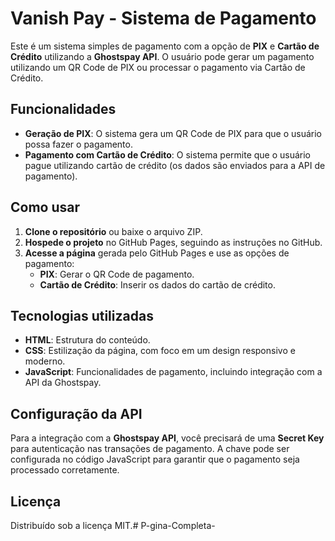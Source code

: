 # Vanish Pay - Sistema de Pagamento

Este é um sistema simples de pagamento com a opção de **PIX** e **Cartão de Crédito** utilizando a **Ghostspay API**. O usuário pode gerar um pagamento utilizando um QR Code de PIX ou processar o pagamento via Cartão de Crédito.

## Funcionalidades

- **Geração de PIX**: O sistema gera um QR Code de PIX para que o usuário possa fazer o pagamento.
- **Pagamento com Cartão de Crédito**: O sistema permite que o usuário pague utilizando cartão de crédito (os dados são enviados para a API de pagamento).

## Como usar

1. **Clone o repositório** ou baixe o arquivo ZIP.
2. **Hospede o projeto** no GitHub Pages, seguindo as instruções no GitHub.
3. **Acesse a página** gerada pelo GitHub Pages e use as opções de pagamento:
    - **PIX**: Gerar o QR Code de pagamento.
    - **Cartão de Crédito**: Inserir os dados do cartão de crédito.

## Tecnologias utilizadas

- **HTML**: Estrutura do conteúdo.
- **CSS**: Estilização da página, com foco em um design responsivo e moderno.
- **JavaScript**: Funcionalidades de pagamento, incluindo integração com a API da Ghostspay.

## Configuração da API

Para a integração com a **Ghostspay API**, você precisará de uma **Secret Key** para autenticação nas transações de pagamento. A chave pode ser configurada no código JavaScript para garantir que o pagamento seja processado corretamente.

## Licença

Distribuído sob a licença MIT.# P-gina-Completa-
